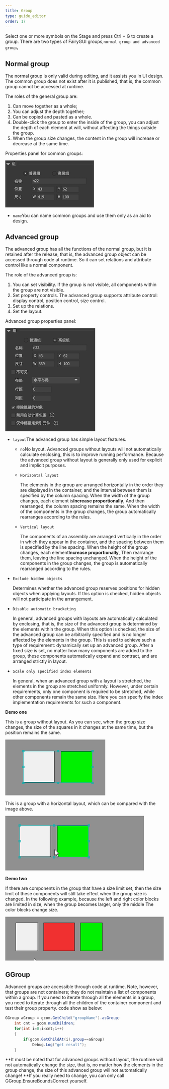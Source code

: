```yaml
---
title: Group
type: guide_editor
order: 17
---
```


Select one or more symbols on the Stage and press Ctrl + G to create a group. There are two types of FairyGUI groups,`normal group and advanced group`。

## Normal group

The normal group is only valid during editing, and it assists you in UI design. The common group does not exist after it is published, that is, the common group cannot be accessed at runtime.

The roles of the general group are:
1. Can move together as a whole;
2. You can adjust the depth together;
3. Can be copied and pasted as a whole.
4. Double-click the group to enter the inside of the group, you can adjust the depth of each element at will, without affecting the things outside the group.
5. When the group size changes, the content in the group will increase or decrease at the same time.

Properties panel for common groups:

![](../../images/QQ20191211-151543.png)

- `name`You can name common groups and use them only as an aid to design.

## Advanced group

The advanced group has all the functions of the normal group, but it is retained after the release, that is, the advanced group object can be accessed through code at runtime. So it can set relations and attribute control like a normal component.

The role of the advanced group is:
1. You can set visibility. If the group is not visible, all components within the group are not visible.
2. Set property controls. The advanced group supports attribute control: display control, position control, size control.
3. Set up the relations.
4. Set the layout.

Advanced group properties panel:

![](../../images/QQ20191211-151618.png)

- `layout`The advanced group has simple layout features.

   - `no`No layout. Advanced groups without layouts will not automatically calculate enclosing, this is to improve running performance. Because the advanced group without layout is generally only used for explicit and implicit purposes.

   - `Horizontal layout`

      The elements in the group are arranged horizontally in the order they are displayed in the container, and the interval between them is specified by the column spacing. When the width of the group changes, each element is**Increase proportionally**, And then rearranged, the column spacing remains the same. When the width of the components in the group changes, the group automatically rearranges according to the rules.

   - `Vertical layout`

      The components of an assembly are arranged vertically in the order in which they appear in the container, and the spacing between them is specified by the line spacing. When the height of the group changes, each element**Increase proportionally**, Then rearrange them, leaving the line spacing unchanged. When the height of the components in the group changes, the group is automatically rearranged according to the rules.

- `Exclude hidden objects`

   Determines whether the advanced group reserves positions for hidden objects when applying layouts. If this option is checked, hidden objects will not participate in the arrangement.

- `Disable automatic bracketing`

   In general, advanced groups with layouts are automatically calculated by enclosing, that is, the size of the advanced group is determined by the elements within the group. When this option is checked, the size of the advanced group can be arbitrarily specified and is no longer affected by the elements in the group. This is used to achieve such a type of requirement: dynamically set up an advanced group. After a fixed size is set, no matter how many components are added to the group, these components automatically expand and contract, and are arranged strictly in layout.

- `Scale only specified index elements`

   In general, when an advanced group with a layout is stretched, the elements in the group are stretched uniformly. However, under certain requirements, only one component is required to be stretched, while other components remain the same size. Here you can specify the index implementation requirements for such a component.

**Demo one**

This is a group without layout. As you can see, when the group size changes, the size of the squares in it changes at the same time, but the position remains the same.

![](../../images/gaollg17.gif)

This is a group with a horizontal layout, which can be compared with the image above.

![](../../images/gaollg18.gif)

**Demo two**

If there are components in the group that have a size limit set, then the size limit of these components will still take effect when the group size is changed. In the following example, because the left and right color blocks are limited in size, when the group becomes larger, only the middle The color blocks change size.

![](../../images/gaollg19.gif)

## GGroup

Advanced groups are accessible through code at runtime. Note, however, that groups are not containers; they do not maintain a list of components within a group. If you need to iterate through all the elements in a group, you need to iterate through all the children of the container component and test their group property. code show as below:

```csharp
GGroup aGroup = gcom.GetChild("groupName").asGroup;
    int cnt = gcom.numChildren;
    for(int i=0;i<cnt;i++)
    {
        if(gcom.GetChildAt(i).group==aGroup)
            Debug.Log("get result");
    }
```

**It must be noted that for advanced groups without layout, the runtime will not automatically change the size, that is, no matter how the elements in the group change, the size of this advanced group will not automatically change! **If you really need to change, you can only call GGroup.EnsureBoundsCorrect yourself.
